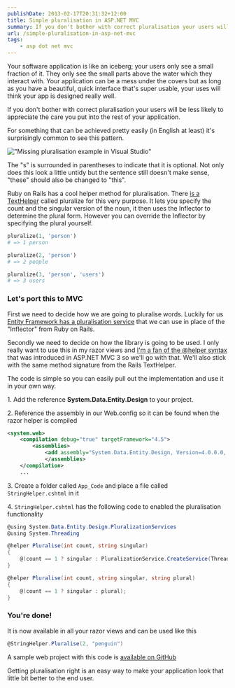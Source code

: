 ```yaml
---
publishDate: 2013-02-17T20:31:32+12:00
title: Simple pluralisation in ASP.NET MVC
summary: If you don't bother with correct pluralisation your users will be less likely to appreciate the care you put into the rest of your application.
url: /simple-pluralisation-in-asp-net-mvc
tags:
    - asp dot net mvc
---
```


Your software application is like an iceberg; your users only see a small fraction of it. They only see the small parts above the water which they interact with. Your application can be a mess under the covers but as long as you have a beautiful, quick interface that's super usable, your uses will think your app is designed really well.

If you don't bother with correct pluralisation your users will be less likely to appreciate the care you put into the rest of your application.

For something that can be achieved pretty easily (in English at least) it's surprisingly common to see this pattern.

!["Missing pluralisation example in Visual Studio"](/images/visual-studio-git-message.png)

The "s" is surrounded in parentheses to indicate that it is optional. Not only does this look a little untidy but the sentence still doesn't make sense, "these" should also be changed to "this".

Ruby on Rails has a cool helper method for pluralisation. There [is a TextHelper](http://api.rubyonrails.org/classes/ActionView/Helpers/TextHelper.html#method-i-pluralize "ActionView::Helpers::TextHelper") called pluralize for this very purpose. It lets you specify the count and the singular version of the noun, it then uses the Inflector to determine the plural form. However you can override the Inflector by specifying the plural yourself.

```ruby
pluralize(1, 'person')
# => 1 person

pluralize(2, 'person')
# => 2 people

pluralize(3, 'person', 'users')
# => 3 users
```

### Let's port this to MVC

First we need to decide how we are going to pluralise words. Luckily for us [Entity Framework has a pluralisation service](https://www.hanselman.com/blog/FunWithNounPluralizationLibrariesAndTheNETFramework.aspx "Fun with Noun Pluralization libraries and the .NET Framework - Scott Hanselman") that we can use in place of the "Inflector" from Ruby on Rails.

Secondly we need to decide on how the library is going to be used. I only really want to use this in my razor views and [I'm a fan of the @helper syntax](http://weblogs.asp.net/scottgu/archive/2011/05/12/asp-net-mvc-3-and-the-helper-syntax-within-razor.aspx "ASP.NET MVC 3 and the @helper syntax within Razor - ScottGu's Blog") that was introduced in ASP.NET MVC 3 so we'll go with that. We'll also stick with the same method signature from the Rails TextHelper. 

The code is simple so you can easily pull out the implementation and use it in your own way.

1\. Add the reference **System.Data.Entity.Design** to your project.

2\. Reference the assembly in our Web.config so it can be found when the razor helper is compiled

```xml
<system.web>
    <compilation debug="true" targetFramework="4.5">
        <assemblies>
            <add assembly="System.Data.Entity.Design, Version=4.0.0.0, Culture=neutral"/>
            </assemblies>
    </compilation>
    ...
```

3\. Create a folder called `App_Code` and place a file called `StringHelper.cshtml` in it

4\. `StringHelper.cshtml` has the following code to enabled the pluralisation functionality

```csharp
@using System.Data.Entity.Design.PluralizationServices
@using System.Threading

@helper Pluralise(int count, string singular)
{
    @(count == 1 ? singular : PluralizationService.CreateService(Thread.CurrentThread.CurrentUICulture).Pluralize(singular));
}

@helper Pluralise(int count, string singular, string plural)
{
    @(count == 1 ? singular : plural);
}
```

### You're done! 

It is now available in all your razor views and can be used like this

```csharp
@StringHelper.Pluralise(2, "penguin") 
```

A sample web project with this code is [available on GitHub](https://github.com/myquay/Chq.PluralisationSample "myquay/Chq.PluralisationSample · GitHub")

Getting pluralisation right is an easy way to make your application look that little bit better to the end user.